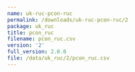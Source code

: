 ```yaml
---
name: uk-ruc-pcon-ruc
permalink: /downloads/uk-ruc-pcon-ruc/2
package: uk_ruc
title: pcon_ruc
filename: pcon_ruc.csv
version: '2'
full_version: 2.0.0
file: /data/uk_ruc/2/pcon_ruc.csv
---
```

